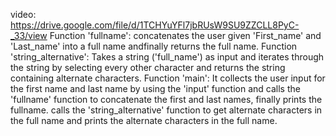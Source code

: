 video: https://drive.google.com/file/d/1TCHYuYFl7jbRUsW9SU9ZZCLL8PyC-_33/view
Function 'fullname':
  concatenates the user given 'First_name' and 'Last_name' into a full name andfinally returns the   full name.
Function 'string_alternative':
  Takes a string ('full_name') as input and iterates through the string by selecting every other     character and returns the string containing alternate characters.
Function 'main':
    It collects the user input for the first name and last name by using the 'input' function and
    calls the 'fullname' function to concatenate the first and last names, finally prints the          fullname.
    calls the 'string_alternative' function to get alternate characters in the full name and          prints the alternate characters in the full name.

    
